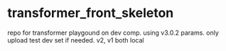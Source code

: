 # transformer_front_skeleton
repo for transformer playgound on dev comp. using v3.0.2 params. 
only upload test dev set if needed. v2, v1 both local
